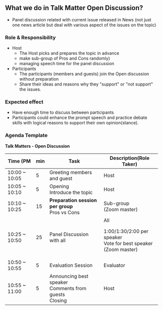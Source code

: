 ## What we do in Talk Matter Open Discussion?
* Panel discussion related with current issue released in News (not just one news article but deal with various aspect of the issues on the topic)

### Role & Responsibility
* Host
  * The Host picks and prepares the topic in advance
  * make sub-group of Pros and Cons randomly)
  * managing speech time for the panel discussion
* Participants
  * The participants (members and guests) join the Open discussion without preparation
  * Share their ideas and reasons why they "support" or "not support" the issues.

### Expected effect
* Have enough time to discuss between participants
* Participants could enhance the prompt speech and practice debate skills with logical reasons to support their own opinion(stance).

### Agenda Template

**Talk Matters - Open Discussion**

| Time (PM      |min | Task                                                           | Description(Role Taker)| 
| ---           | --- | ---                                                           | --- |
| 10:00 ~ 10:05 | 5  | Greeting members and guest                                     | Host |
| 10:05 ~ 10:10 | 5  | Opening <br>Introduce the topic                                | Host  |
| 10:10 ~ 10:25 | 15 | **Preparation session per group** <br> Pros vs Cons            | Sub-group <br>(Zoom master) |
| 10:25 ~ 10:50 | 25 | Panel Discussion with all                                      | All <p> 1:00/1:30/2:00 per speaker <br> Vote for best speaker<br> (Zoom master) |
| 10:50 ~ 10:55 | 5  | Evaluation Session                                             | Evaluator |
| 10:55 ~ 11:00 | 5  | Announcing best speaker <br> Comments from guests <br> Closing | Host |



